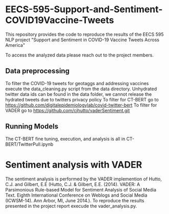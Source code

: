 # EECS-595-Support-and-Sentiment-COVID19Vaccine-Tweets
This repository provides the code to reproduce the results of the EECS 595 NLP project "Support and Sentiment in COVID-19 Vaccine Tweets Across America"

To access the analyzed data please reach out to the project members.

## Data preprocessing
To filter the COVID-19 tweets for geotaggs and addressing vaccines execute the data_cleaning.py script from the data directory.
Unhydrated twitter data ids can be found in the data folder, we cannot release the hydrated tweets due to twitters privacy policy
To filter for CT-BERT go to https://github.com/digitalepidemiologylab/covid-twitter-bert
To filter for VADER go to https://github.com/cjhutto/vaderSentiment.git

## Running Models
The CT-BERT fine tuning, execution, and analysis is all in CT-BERT/TwitterPull.ipynb

# Sentiment analysis with VADER
The sentiment analysis is performed by the VADER implemention of Hutto, C.J. and Gilbert, E.E (Hutto, C.J. & Gilbert, E.E. (2014). VADER: A Parsimonious Rule-based Model for Sentiment Analysis of Social Media Text. Eighth International Conference on Weblogs and Social Media (ICWSM-14). Ann Arbor, MI, June 2014.). 
To reproduce the results presented in the project report execude the vader_analysis.py.
